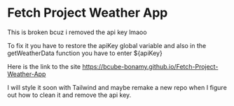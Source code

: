 # Fetch Project Weather App

This is broken bcuz i removed the api key lmaoo

To fix it you have to restore the apiKey global variable and also in the getWeatherData function you have to enter ${apiKey}

Here is the link to the site https://bcube-bonamy.github.io/Fetch-Project-Weather-App

I will style it soon with Tailwind and maybe remake a new repo when I figure out how to clean it and remove the api key.
